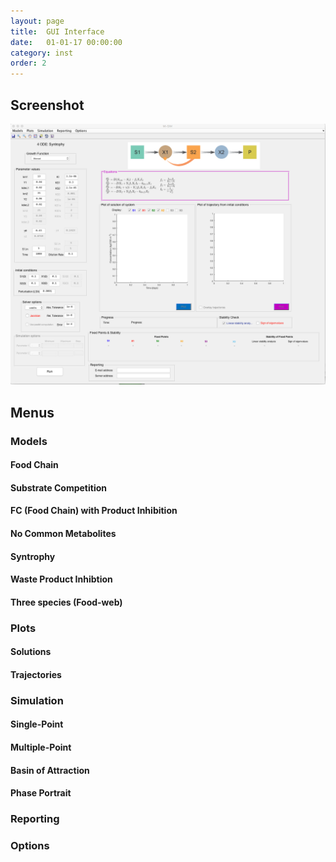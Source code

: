 ```yaml
---
layout: page
title:  GUI Interface
date:   01-01-17 00:00:00
category: inst
order: 2
---
```


## Screenshot

![alt text](https://github.com/MI-SIM/MI-SIM.github.io/blob/master/_posts/screenshot.png "MI-Sim Screenshot")

## Menus

### Models

#### Food Chain

#### Substrate Competition

#### FC (Food Chain) with Product Inhibition

#### No Common Metabolites

#### Syntrophy

#### Waste Product Inhibtion

#### Three species (Food-web)

### Plots

#### Solutions

#### Trajectories

### Simulation

#### Single-Point

#### Multiple-Point

#### Basin of Attraction

#### Phase Portrait

### Reporting

### Options
